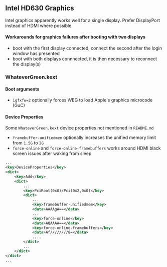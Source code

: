 ## Intel HD630 Graphics

Intel graphics apparently works well for a single display. Prefer DisplayPort instead of HDMI where possible.

#### Workarounds for graphics failures after booting with two displays

- boot with the first display connected, connect the second after the login window has presented
- boot with both displays connnected, it is then necessary to reconnect the display(s)

### WhateverGreen.kext

#### Boot arguments

- ```igfxfw=2``` optionally forces WEG to load Apple's graphics microcode (GuC)

#### Device Properties

Some ```WhateverGreen.kext``` device properties not mentioned in ```README.md```

- ```framebuffer-unifiedmem``` optionally increases the unified memory limit from ```1.5G``` to ```2G```
- ```force-online``` and ```force-online-framebuffers``` works around HDMI black screen issues after waking from sleep

```xml
...
<key>DeviceProperties</key>
<dict>
    <key>Add</key>
    <dict>
        ...
        <key>PciRoot(0x0)/Pci(0x2,0x0)</key>
        <dict>
            ...
            <key>framebuffer-unifiedmem</key>
            <data>AAAAgA==</data>
            ...
            <key>force-online</key>
            <data>AQAAAA==</data>
            <key>force-online-framebuffers</key>
            <data>Af////////8=</data>
            ....
        </dict>
        ...
    </dict>
</dict>
...
```


